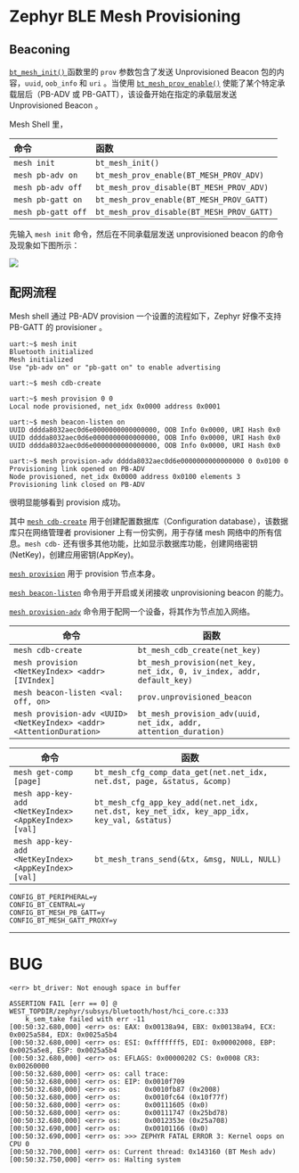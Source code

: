 # Zephyr BLE Mesh Provisioning

## Beaconing

[`bt_mesh_init()` ](https://docs.zephyrproject.org/2.4.0/reference/bluetooth/mesh/core.html#c.bt_mesh_init) 函数里的 `prov` 参数包含了发送 Unprovisioned Beacon 包的内容，`uuid`, `oob_info` 和 `uri` 。当使用 [`bt_mesh_prov_enable()`](https://docs.zephyrproject.org/2.4.0/reference/bluetooth/mesh/provisioning.html#c.bt_mesh_prov_enable) 使能了某个特定承载层后（PB-ADV 或 PB-GATT），该设备开始在指定的承载层发送 Unprovisioned Beacon 。

Mesh Shell 里，

| 命令               | 函数                                      |
| :----------------- | :---------------------------------------- |
| `mesh init`        | `bt_mesh_init()`                          |
| `mesh pb-adv on`   | `bt_mesh_prov_enable(BT_MESH_PROV_ADV)`   |
| `mesh pb-adv off`  | `bt_mesh_prov_disable(BT_MESH_PROV_ADV)`  |
| `mesh pb-gatt on`  | `bt_mesh_prov_enable(BT_MESH_PROV_GATT)`  |
| `mesh pb-gatt off` | `bt_mesh_prov_disable(BT_MESH_PROV_GATT)` |

先输入 `mesh init` 命令，然后在不同承载层发送 unprovisioned beacon 的命令及现象如下图所示：

![](https://i.loli.net/2021/03/18/WGCBOnN5icIAbxU.png)

## 配网流程

Mesh shell 通过 PB-ADV provision 一个设置的流程如下，Zephyr 好像不支持 PB-GATT 的 provisioner 。

```shell
uart:~$ mesh init
Bluetooth initialized
Mesh initialized
Use "pb-adv on" or "pb-gatt on" to enable advertising

uart:~$ mesh cdb-create

uart:~$ mesh provision 0 0
Local node provisioned, net_idx 0x0000 address 0x0001

uart:~$ mesh beacon-listen on
UUID dddda8032aec0d6e0000000000000000, OOB Info 0x0000, URI Hash 0x0
UUID dddda8032aec0d6e0000000000000000, OOB Info 0x0000, URI Hash 0x0
UUID dddda8032aec0d6e0000000000000000, OOB Info 0x0000, URI Hash 0x0

uart:~$ mesh provision-adv dddda8032aec0d6e0000000000000000 0 0x0100 0
Provisioning link opened on PB-ADV
Node provisioned, net_idx 0x0000 address 0x0100 elements 3
Provisioning link closed on PB-ADV
```

很明显能够看到 provision 成功。

其中 [`mesh cdb-create`](https://docs.zephyrproject.org/latest/reference/bluetooth/mesh/shell.html#mesh-cdb-create-netkey) 用于创建配置数据库（Configuration database），该数据库只在网络管理者 provisioner 上有一份实例，用于存储 mesh 网络中的所有信息。`mesh cdb-` 还有很多其他功能，比如显示数据库功能，创建网络密钥(NetKey)，创建应用密钥(AppKey)。

[`mesh provision`](https://docs.zephyrproject.org/latest/reference/bluetooth/mesh/shell.html#mesh-provision-netkeyindex-addr-ivindex) 用于 provision 节点本身。

[`mesh beacon-listen`](https://docs.zephyrproject.org/latest/reference/bluetooth/mesh/shell.html#mesh-beacon-listen-val-off-on) 命令用于开启或关闭接收 unprovisioning beacon 的能力。

[`mesh provision-adv`](https://docs.zephyrproject.org/latest/reference/bluetooth/mesh/shell.html#mesh-provision-adv-uuid-netkeyindex-addr-attentionduration) 命令用于配网一个设备，将其作为节点加入网络。

| 命令                                                         | 函数                                                         |
| ------------------------------------------------------------ | ------------------------------------------------------------ |
| `mesh cdb-create`                                            | `bt_mesh_cdb_create(net_key)`                                |
| `mesh provision <NetKeyIndex> <addr> [IVIndex]`              | `bt_mesh_provision(net_key, net_idx, 0, iv_index, addr, default_key)` |
| `mesh beacon-listen <val: off, on>`                          | `prov.unprovisioned_beacon`                                  |
| `mesh provision-adv <UUID> <NetKeyIndex> <addr> <AttentionDuration>` | `bt_mesh_provision_adv(uuid, net_idx, addr, attention_duration)` |

 

| 命令                                                 | 函数                                                         |
| ---------------------------------------------------- | ------------------------------------------------------------ |
| `mesh get-comp [page]`                               | `bt_mesh_cfg_comp_data_get(net.net_idx, net.dst, page, &status, &comp)` |
| `mesh app-key-add <NetKeyIndex> <AppKeyIndex> [val]` | `bt_mesh_cfg_app_key_add(net.net_idx, net.dst, key_net_idx, key_app_idx, key_val, &status)` |
| `mesh app-key-add <NetKeyIndex> <AppKeyIndex> [val]` | `bt_mesh_trans_send(&tx, &msg, NULL, NULL)`                  |





```
CONFIG_BT_PERIPHERAL=y
CONFIG_BT_CENTRAL=y
CONFIG_BT_MESH_PB_GATT=y
CONFIG_BT_MESH_GATT_PROXY=y
```



----

# BUG

```shel
<err> bt_driver: Not enough space in buffer

ASSERTION FAIL [err == 0] @ WEST_TOPDIR/zephyr/subsys/bluetooth/host/hci_core.c:333
	k_sem_take failed with err -11
[00:50:32.680,000] <err> os: EAX: 0x00138a94, EBX: 0x00138a94, ECX: 0x0025a584, EDX: 0x0025a5b4
[00:50:32.680,000] <err> os: ESI: 0xfffffff5, EDI: 0x00002008, EBP: 0x0025a5e8, ESP: 0x0025a5b4
[00:50:32.680,000] <err> os: EFLAGS: 0x00000202 CS: 0x0008 CR3: 0x00260000
[00:50:32.680,000] <err> os: call trace:
[00:50:32.680,000] <err> os: EIP: 0x0010f709
[00:50:32.680,000] <err> os:      0x0010fb87 (0x2008)
[00:50:32.680,000] <err> os:      0x0010fc64 (0x10f77f)
[00:50:32.680,000] <err> os:      0x00111605 (0x0)
[00:50:32.680,000] <err> os:      0x00111747 (0x25bd78)
[00:50:32.680,000] <err> os:      0x0012353e (0x25a708)
[00:50:32.690,000] <err> os:      0x00101166 (0x0)
[00:50:32.690,000] <err> os: >>> ZEPHYR FATAL ERROR 3: Kernel oops on CPU 0
[00:50:32.700,000] <err> os: Current thread: 0x143160 (BT Mesh adv)
[00:50:32.750,000] <err> os: Halting system

```

